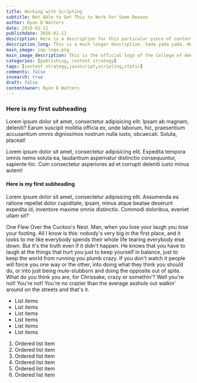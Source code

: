 ```yaml
---
title: Working with Scripting
subtitle: Not Able to Get This to Work for Some Reason
author: Ryan D Watters
date: 2016-01-11
publishdate: 2016-01-11
description: Here is a description for this particular piece of content. This is shorter because it is for SEO purposes.
description_long: This is a much longer description. Yada yada yada. Here it is. Yes. Another Longer description. Whatever and whatever and whatever and whatever and whatever.
main_image: cap-logo.png
main_image_description: This is the official logo of the College of American Pathologists
categories: [publishing, content strategy]
tags: [content strategy,javascript,scripting,static]
comments: false
insearch: true
draft: false
contentowner: Ryan D Watters
---
```


### Here is my first subheading

Lorem ipsum dolor sit amet, consectetur adipisicing elit. Ipsam ab magnam, deleniti? Earum suscipit mollitia officia ex, unde laborum, hic, praesentium accusantium omnis dignissimos nostrum nulla iusto, obcaecati. Soluta, placeat!

Lorem ipsum dolor sit amet, consectetur adipisicing elit. Expedita tempora omnis nemo soluta ea, laudantium aspernatur distinctio consequuntur, sapiente hic. Cum consectetur asperiores ad et corrupti deleniti iusto minus autem!

#### Here is my first subheading

Lorem ipsum dolor sit amet, consectetur adipisicing elit. Assumenda ea ratione repellat dolor cupiditate, ipsam, minus atque beatae deserunt expedita id, inventore maxime omnis distinctio. Commodi doloribus, eveniet ullam sit?

One Flew Over the Cuckoo's Nest. Man, when you lose your laugh you lose your footing. All I know is this: nobody's very big in the first place, and it looks to me like everybody spends their whole life tearing everybody else down. But it's the truth even if it didn't happen. He knows that you have to laugh at the things that hurt you just to keep yourself in balance, just to keep the world from running you plumb crazy. If you don't watch it people will force you one way or the other, into doing what they think you should do, or into just being mule-stubborn and doing the opposite out of spite. What do you think you are, for Chrissake, crazy or somethin'? Well you're not! You're not! You're no crazier than the average asshole out walkin' around on the streets and that's it.

* List items
* List items
* List items
* List items
* List items
* List items

1. Ordered list item
2. Ordered list item
3. Ordered list item
4. Ordered list item
5. Ordered list item
6. Ordered list item

